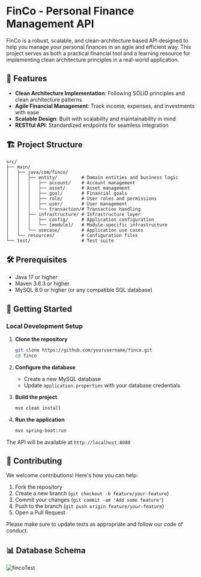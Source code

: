 # FinCo - Personal Finance Management API

FinCo is a robust, scalable, and clean-architecture based API designed to help you manage your personal finances in an agile and efficient way. This project serves as both a practical financial tool and a learning resource for implementing clean architecture principles in a real-world application. 

## 🚀 Features

- **Clean Architecture Implementation**: Following SOLID principles and clean architecture patterns
- **Agile Financial Management**: Track income, expenses, and investments with ease
- **Scalable Design**: Built with scalability and maintainability in mind
- **RESTful API**: Standardized endpoints for seamless integration

## 🏗️ Project Structure

```
src/
├── main/
│   ├── java/com/finco/
│   │   ├── entity/         # Domain entities and business logic
│   │   │   ├── account/    # Account management
│   │   │   ├── asset/      # Asset management
│   │   │   ├── goal/       # Financial goals
│   │   │   ├── role/       # User roles and permissions
│   │   │   ├── user/       # User management
│   │   │   └── transaction/# Transaction handling
│   │   ├── infrastructure/ # Infrastructure layer
│   │   │   ├── config/     # Application configuration
│   │   │   └── [module]/   # Module-specific infrastructure
│   │   └── usecase/        # Application use cases
│   └── resources/          # Configuration files
└── test/                   # Test suite
```

## 🛠️ Prerequisites

- Java 17 or higher
- Maven 3.6.3 or higher
- MySQL 8.0 or higher (or any compatible SQL database)

## 🚀 Getting Started

### Local Development Setup

1. **Clone the repository**
   ```bash
   git clone https://github.com/yourusername/finco.git
   cd finco
   ```

2. **Configure the database**
   - Create a new MySQL database
   - Update `application.properties` with your database credentials

3. **Build the project**
   ```bash
   mvn clean install
   ```

4. **Run the application**
   ```bash
   mvn spring-boot:run
   ```

The API will be available at `http://localhost:8080`


## 🤝 Contributing

We welcome contributions! Here's how you can help:

1. Fork the repository
2. Create a new branch (`git checkout -b feature/your-feature`)
3. Commit your changes (`git commit -am 'Add some feature'`)
4. Push to the branch (`git push origin feature/your-feature`)
5. Open a Pull Request

Please make sure to update tests as appropriate and follow our code of conduct.


## 📊 Database Schema

![fincoTest](https://github.com/user-attachments/assets/f31ca27a-03b2-49cb-afbd-31fa140196ba)

